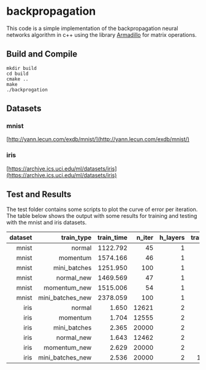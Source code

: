 # backpropagation

This code is a simple implementation of the backpropagation neural networks algorithm in c++ using the library [Armadillo](http://arma.sourceforge.net/) for matrix operations.

## Build and Compile

    mkdir build
    cd build
    cmake ..
    make
    ./backprogation

## Datasets

### mnist
[http://yann.lecun.com/exdb/mnist/](http://yann.lecun.com/exdb/mnist/)

### iris
[https://archive.ics.uci.edu/ml/datasets/iris](https://archive.ics.uci.edu/ml/datasets/iris)

## Test and Results

The test folder contains some scripts to plot the curve of error per iteration. The table below shows the output with some results for training and testing with the mnist and iris datasets.

|      dataset |       train_type |   train_time |       n_iter |     h_layers |  train_error |   test_error |          h_units |
| -----------: | ---------------: | -----------: | -----------: | -----------: | -----------: | -----------: | ---------------: |
|        mnist |           normal |     1122.792 |           45 |            1 |        1.593 |        6.860 |              300 |
|        mnist |         momentum |     1574.166 |           46 |            1 |        1.277 |        6.860 |              300 |
|        mnist |     mini_batches |     1251.950 |          100 |            1 |       17.890 |       18.200 |              300 |
|        mnist |       normal_new |     1469.569 |           47 |            1 |        1.572 |        6.830 |              300 |
|        mnist |     momentum_new |     1515.006 |           54 |            1 |        1.392 |        6.730 |              300 |
|        mnist | mini_batches_new |     2378.059 |          100 |            1 |       18.183 |       18.340 |              300 |
|         iris |           normal |        1.650 |        12621 |            2 |        1.667 |        0.000 |              8 6 |
|         iris |         momentum |        1.704 |        12555 |            2 |        0.833 |        0.000 |              8 6 |
|         iris |     mini_batches |        2.365 |        20000 |            2 |        8.333 |        3.333 |              8 6 |
|         iris |       normal_new |        1.643 |        12462 |            2 |        1.667 |       10.000 |              8 6 |
|         iris |     momentum_new |        2.629 |        20000 |            2 |        3.333 |       13.333 |              8 6 |
|         iris | mini_batches_new |        2.536 |        20000 |            2 |      100.000 |      100.000 |              8 6 |


